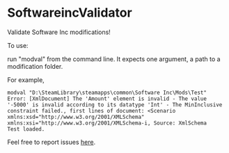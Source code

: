 # SoftwareincValidator
Validate Software Inc modifications!

To use: 

run "modval" from the command line. It expects one argument, a path to a modification folder. 

For example, 

    modval "D:\SteamLibrary\steamapps\common\Software Inc\Mods\Test"
    Error: [XmlDocument] The 'Amount' element is invalid - The value '-5000' is invalid according to its datatype 'Int' - The MinInclusive constraint failed., first lines of document: <Scenario xmlns:xsd="http://www.w3.org/2001/XMLSchema" xmlns:xsi="http://www.w3.org/2001/XMLSchema-i, Source: XmlSchema
    Test loaded.
    
Feel free to report issues [here](https://github.com/jdphenix/SoftwareincValidator/issues). 
